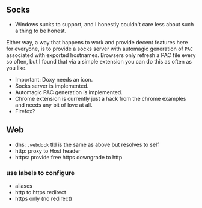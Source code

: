 ## Socks

- Windows sucks to support, and I honestly couldn't care less about such a thing to be honest.

Either way, a way that happens to work and provide decent features here for everyone, is to provide a socks server with automagic generation of `PAC` associated with exported hostnames. Browsers only refresh a PAC file every so often, but I found that via a simple extension you can do this as often as you like.

- Important: Doxy needs an icon.
- Socks server is implemented.
- Automagic PAC generation is implemented.
- Chrome extension is currently just a hack from the chrome examples and needs any bit of love at all.
- Firefox?

## Web

- dns: `.webdock` tld is the same as above but resolves to self
- http: proxy to Host header
- https: provide free https downgrade to http

### use labels to configure

- aliases
- http to https redirect
- https only (no redirect)

